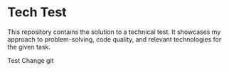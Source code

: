 # Tech Test


This repository contains the solution to a technical test. It showcases my approach to problem-solving, code quality, and relevant technologies for the given task.

Test Change git 